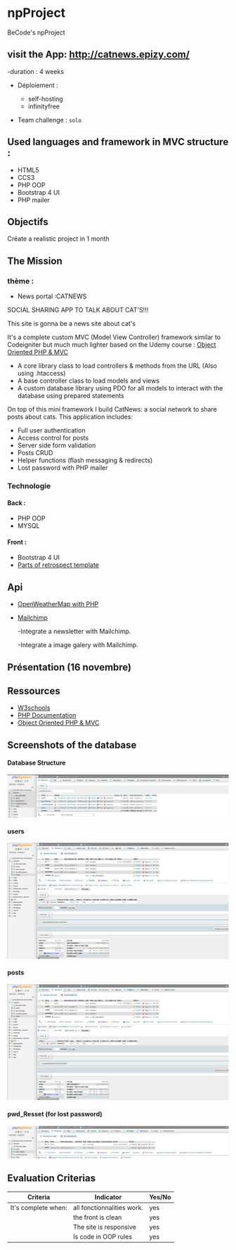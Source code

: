 # npProject
BeCode's npProject
## visit the App: http://catnews.epizy.com/

-duration : 4 weeks

- Déploiement :
  
  - self-hosting
  - infinityfree
  
- Team challenge : `solo`


## Used languages and framework in MVC structure :
* HTML5
* CCS3
* PHP OOP
* Bootstrap 4 UI
* PHP mailer


## Objectifs

Créate a realistic project in 1 month

## The Mission

### thème :

- News portal :CATNEWS


SOCIAL SHARING APP TO TALK ABOUT CAT'S!!!

This site is gonna be a news site about cat's

It's a complete custom MVC (Model View Controller) framework similar to Codeigniter but much much lighter based on the Udemy course : [Object Oriented PHP & MVC](https://www.udemy.com/course/object-oriented-php-mvc/)

- A core library class to load controllers & methods from the URL (Also using .htaccess)
- A base controller class to load models and views
- A custom database library using PDO for all models to interact with the database using prepared statements


On top of this mini framework I build CatNews: a social network to share posts about cats. This application includes:

- Full user authentication
- Access control for posts
- Server side form validation
- Posts CRUD
- Helper functions (flash messaging & redirects)
- Lost password with PHP mailer

### Technologie


#### Back :

- PHP OOP
- MYSQL

#### Front :

- Bootstrap 4 UI 
- [Parts of retrospect template](https://templated.co/retrospect/)

## Api

- [OpenWeatherMap with PHP](https://phppot.com/php/forecast-weather-using-openweathermap-with-php/)
- [Mailchimp](https://mailchimp.com/)

  -Integrate a newsletter with Mailchimp.
  
  -Integrate a image galery with Mailchimp.


## Présentation (16 novembre)

## Ressources

- [W3schools](https://www.w3schools.com/)
- [PHP Documentation](https://www.php.net/docs.php)
- [Object Oriented PHP & MVC](https://www.udemy.com/course/object-oriented-php-mvc/)


## Screenshots of the database

#### Database Structure
![bdd carnews Structure](catBddStructure.png)
#### users
![users](catBdd-users.png)
#### posts
![posts](catBdd-users.png)
#### pwd_Resset (for lost password)
![pwd_Resset](catBdd-pwd_Resset.png)


## Evaluation Criterias

| Criteria            | Indicator                                    | Yes/No  |
| ------------------- | -------------------------------------------- | ------- |
| It's complete when: | all fonctionnalities work.                   |   yes   |
|                     | the front is clean                           |   yes   |
|                     | The site is responsive                       |   yes   |
|                     | Is code in OOP rules                         |   yes   |

